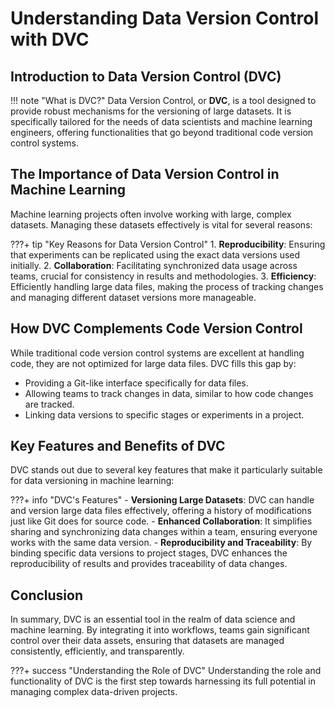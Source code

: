 # Understanding Data Version Control with DVC

## Introduction to Data Version Control (DVC)

!!! note "What is DVC?"
    Data Version Control, or **DVC**, is a tool designed to provide robust mechanisms for the versioning of large datasets. It is specifically tailored for the needs of data scientists and machine learning engineers, offering functionalities that go beyond traditional code version control systems.

## The Importance of Data Version Control in Machine Learning

Machine learning projects often involve working with large, complex datasets. Managing these datasets effectively is vital for several reasons:

???+ tip "Key Reasons for Data Version Control"
    1. **Reproducibility**: Ensuring that experiments can be replicated using the exact data versions used initially.
    2. **Collaboration**: Facilitating synchronized data usage across teams, crucial for consistency in results and methodologies.
    3. **Efficiency**: Efficiently handling large data files, making the process of tracking changes and managing different dataset versions more manageable.

## How DVC Complements Code Version Control

While traditional code version control systems are excellent at handling
code, they are not optimized for large data files. DVC fills this gap
by:

- Providing a Git-like interface specifically for data files.
- Allowing teams to track changes in data, similar to how code changes are tracked.
- Linking data versions to specific stages or experiments in a project.

## Key Features and Benefits of DVC

DVC stands out due to several key features that make it particularly
suitable for data versioning in machine learning:

???+ info "DVC's Features"
    - **Versioning Large Datasets**: DVC can handle and version large data files effectively, offering a history of modifications just like Git does for source code.
    - **Enhanced Collaboration**: It simplifies sharing and synchronizing data changes within a team, ensuring everyone works with the same data version.
    - **Reproducibility and Traceability**: By binding specific data versions to project stages, DVC enhances the reproducibility of results and provides traceability of data changes.

## Conclusion

In summary, DVC is an essential tool in the realm of data science and
machine learning. By integrating it into workflows, teams gain
significant control over their data assets, ensuring that datasets are
managed consistently, efficiently, and transparently.

???+ success "Understanding the Role of DVC"
    Understanding the role and functionality of DVC is the first step towards harnessing its full potential in managing complex data-driven projects.

